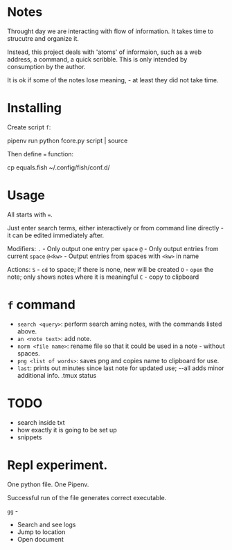  # Notes

 Throught day we are interacting with flow of information. It takes time to strucutre and organize it.

 Instead, this project deals with 'atoms' of informaion, such as a web address, a command, a quick scribble. This is only intended by consumption by the author.

 It is ok if some of the notes lose meaning, - at least they did not take time.

 # Installing

Create script `f`:
 
  pipenv run python fcore.py script | source


Then define `=` function:

  cp equals.fish ~/.config/fish/conf.d/
 

 # Usage

All starts with `=`.

Just enter search terms, either interactively or from command line directly - it can be edited immediately after.

Modifiers:
  `.` - Only output one entry per `space`
  `@` - Only output entries from current `space`
  `@<kw>` - Output entries from spaces with `<kw>` in name


Actions:
 `S` - `cd` to space; if there is none, new will be created
 `O` - `open` the note; only shows notes where it is meaningful
 `C` - copy to clipboard


 # `f` command

 - `search <query>`: perform search aming notes, with the commands listed above.
 - `an <note text>`: add note.
 - `norm <file name>`: rename file so that it could be used in a note - without spaces.
 - `png <list of words>`: saves png and copies name to clipboard for use.
 - `last`: prints out minutes since last note for updated use; --all adds minor additional info. .tmux status 

 # TODO
- search inside txt 
- how exactly it is going to be set up
- snippets

# Repl experiment.

One python file.
One Pipenv.

Successful run of the file generates correct executable. 

`gg` - 
 - Search and see logs
 - Jump to location
 - Open document
